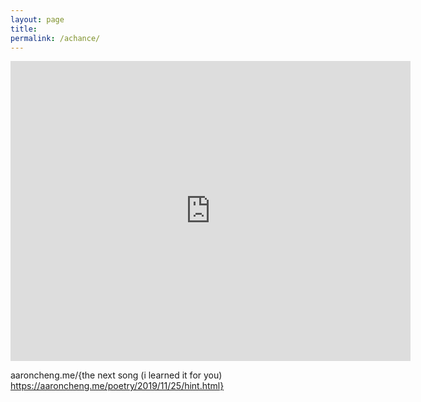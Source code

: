 ```yaml
---
layout: page
title: 
permalink: /achance/
---
```


<iframe width="640" height="480" src="https://www.youtube.com/embed/PwAsg2lYt9U?modestbranding=1" frameborder="0" allow="accelerometer; autoplay; encrypted-media; gyroscope; picture-in-picture" allowfullscreen></iframe>



aaroncheng.me/{the next song (i learned it for you)  
https://aaroncheng.me/poetry/2019/11/25/hint.html}





